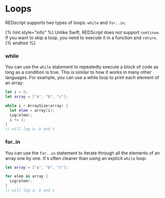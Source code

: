 # Loops

REDscript supports two types of loops: `while` and `for..in`.

{% hint style="info" %}
Unlike Swift, REDScript does not support `continue`. If you want to skip a loop, you need to execute it in a function and `return`.
{% endhint %}

### while

You can use the `while` statement to repeatedly execute a block of code as long as a condition is true. This is similar to how it works in many other languages. For example, you can use a while loop to print each element of an array:

```swift
let i = 0;
let array = ["a", "b", "c"];

while i < ArraySize(array) {
  let elem = array[i];
  Log(elem);
  i += 1;
}
// will log a, b and c
```

### for..in

You can use the `for..in` statement to iterate through all the elements of an array one by one. It's often cleaner than using an explicit `while` loop:

```swift
let array = ["a", "b", "c"];

for elem in array {
  Log(elem);
}
// will log a, b and c
```

